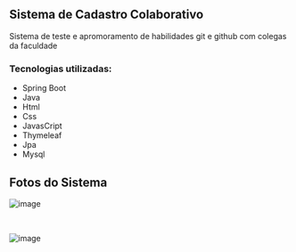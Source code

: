 ## Sistema de Cadastro Colaborativo

Sistema de teste e apromoramento de habilidades git e github com colegas da faculdade

### Tecnologias utilizadas:
* Spring Boot
* Java
* Html
* Css
* JavasCript
* Thymeleaf
* Jpa
* Mysql

## Fotos do Sistema

![image](https://github.com/user-attachments/assets/564eaa25-0278-4c1c-924c-37a93b173770)

<br>

![image](https://github.com/user-attachments/assets/922cc80f-1e1e-40c3-9a2f-adcdb40f1896)


